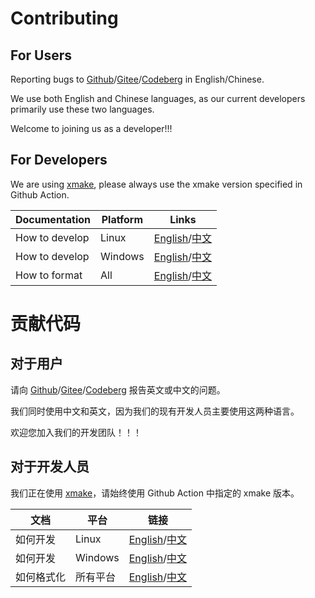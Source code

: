 # Contributing
## For Users
Reporting bugs to [Github](https://github.com/XmacsLabs/lolly/issues)/[Gitee](https://gitee.com/XmacsLabs/lolly/issues)/[Codeberg](https://codeberg.org/XmacsLabs/lolly/issues) in English/Chinese.

We use both English and Chinese languages, as our current developers primarily use these two languages.

Welcome to joining us as a developer!!!
## For Developers
We are using [xmake](https://xmake.io), please always use the xmake version specified in Github Action.

| Documentation | Platform | Links |
|----------------|---------|----------|
| How to develop | Linux | [English](docs/guide/Develop_on_Linux.md)/[中文](docs/zh/guide/Develop_on_Linux.md) |
| How to develop | Windows | [English](docs/guide/Develop_on_Windows.md)/[中文](docs/zh/guide/Develop_on_Windows.md) |
| How to format | All | [English](docs/guide/Format.md)/[中文](docs/guide/Format.md) |

# 贡献代码
## 对于用户
请向 [Github](https://github.com/XmacsLabs/lolly/issues)/[Gitee](https://gitee.com/XmacsLabs/lolly/issues)/[Codeberg](https://codeberg.org/XmacsLabs/lolly/issues) 报告英文或中文的问题。

我们同时使用中文和英文，因为我们的现有开发人员主要使用这两种语言。

欢迎您加入我们的开发团队！！！

## 对于开发人员
我们正在使用 [xmake](https://xmake.io)，请始终使用 Github Action 中指定的 xmake 版本。

| 文档 | 平台 | 链接 |
|----------------|---------|----------|
| 如何开发 | Linux | [English](docs/guide/Develop_on_Linux.md)/[中文](docs/zh/guide/Develop_on_Linux.md) |
| 如何开发 | Windows | [English](docs/guide/Develop_on_Windows.md)/[中文](docs/zh/guide/Develop_on_Windows.md) |
| 如何格式化 | 所有平台 | [English](docs/guide/Format.md)/[中文](docs/guide/Format.md) |